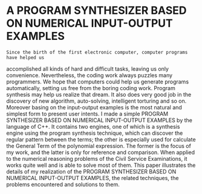 # A PROGRAM SYNTHESIZER BASED ON NUMERICAL INPUT-OUTPUT EXAMPLES
    Since the birth of the first electronic computer, computer programs have helped us
accomplished all kinds of hard and difficult tasks, leaving us only convenience. Nevertheless, the
coding work always puzzles many programmers. We hope that computers could help us generate
programs automatically, setting us free from the boring coding work. Program synthesis may help
us realize that dream. It also does very good job in the discovery of new algorithm, auto-solving,
intelligent torturing and so on. Moreover basing on the input-output examples is the most natural
and simplest form to present user intents. I made a simple PROGRAM SYNTHESIZER BASED
ON NUMERICAL INPUT-OUTPUT EXAMPLES by the language of C++. It contains two
engines, one of which is a synthesis engine using the program synthesis technique, which can
discover the regular pattern between the terms; the other is especially used for calculate the
General Term of the polynomial expression. The former is the focus of my work, and the latter is
only for reference and comparison. When applied to the numerical reasoning problems of the
Civil Service Examinations, it works quite well and is able to solve most of them. This paper
illustrates the details of my realization of the PROGRAM SYNTHESIZER BASED ON
NUMERICAL INPUT-OUTPUT EXAMPLES, the related techniques, the problems encountered
and solutions to them.
